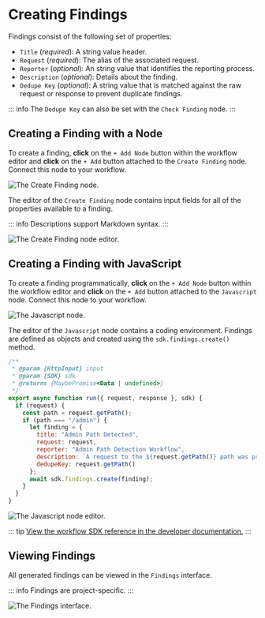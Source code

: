 # Creating Findings

Findings consist of the following set of properties:

- `Title` (_required_): A string value header.
- `Request` (_required_): The alias of the associated request.
- `Reporter` (_optional_): An string value that identifies the reporting process.
- `Description` (_optional_): Details about the finding.
- `Dedupe Key` (_optional_): A string value that is matched against the raw request or response to prevent duplicate findings.

::: info
The `Dedupe Key` can also be set with the `Check Finding` node.
:::

## Creating a Finding with a Node

To create a finding, **click** on the `+ Add Node` button within the workflow editor and **click** on the `+ Add` button attached to the `Create Finding` node. Connect this node to your workflow.

<img alt="The Create Finding node." src="/_images/workflows_create_finding_node.png" center>

The editor of the `Create Finding` node contains input fields for all of the properties available to a finding.

::: info
Descriptions support Markdown syntax.
:::

<img alt="The Create Finding node editor." src="/_images/workflows_create_finding_editor.png" center>

## Creating a Finding with JavaScript

To create a finding programmatically, **click** on the `+ Add Node` button within the workflow editor and **click** on the `+ Add` button attached to the `Javascript` node. Connect this node to your workflow.

<img alt="The Javascript node." src="/_images/workflows_finding_javascript_node.png" center>

The editor of the `Javascript` node contains a coding environment. Findings are defined as objects and created using the `sdk.findings.create()` method.

```js
/**
 * @param {HttpInput} input
 * @param {SDK} sdk
 * @returns {MaybePromise<Data | undefined>}
 */
export async function run({ request, response }, sdk) {
  if (request) {
    const path = request.getPath();
    if (path === "/admin") {
      let finding = {
        title: "Admin Path Detected",
        request: request,
        reporter: "Admin Path Detection Workflow",
        description: `A request to the ${request.getPath()} path was proxied.`,
        dedupeKey: request.getPath()
      };
      await sdk.findings.create(finding);
    }
  }
}
```

<img alt="The Javascript node editor." src="/_images/workflows_finding_javascript_node.png" center>

::: tip
[View the workflow SDK reference in the developer documentation.](https://developer.caido.io/reference/sdks/workflow/)
:::

## Viewing Findings

All generated findings can be viewed in the `Findings` interface.

::: info
Findings are project-specific.
:::

<img alt="The Findings interface." src="/_images/workflows_finding.png" center>
